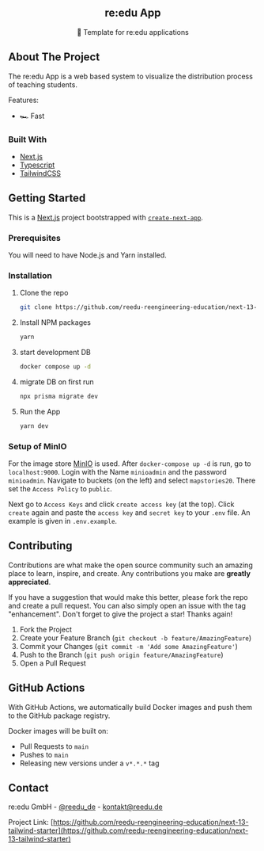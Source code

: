 <div align="center">
  <h2 align="center">re:edu App</h2>

  <p align="center">
     🚀 Template for re:edu applications
    <br />
  </p>
</div>

<!-- ABOUT THE PROJECT -->

## About The Project

The re:edu App is a web based system to visualize the distribution process of teaching students.

Features:

- 🏎 Fast

### Built With

- [Next.js](https://nextjs.org/)
- [Typescript](https://www.typescriptlang.org/)
- [TailwindCSS](https://tailwindcss.com/)

<!-- GETTING STARTED -->

## Getting Started

This is a [Next.js](https://nextjs.org/) project bootstrapped with [`create-next-app`](https://github.com/vercel/next.js/tree/canary/packages/create-next-app).

### Prerequisites

You will need to have Node.js and Yarn installed.

### Installation

1. Clone the repo
   ```sh
   git clone https://github.com/reedu-reengineering-education/next-13-tailwind-starter.git
   ```
2. Install NPM packages
   ```sh
   yarn
   ```
3. start development DB
   ```sh
   docker compose up -d
   ```
4. migrate DB on first run
   ```sh
   npx prisma migrate dev
   ```
5. Run the App
   ```sh
   yarn dev
   ```

### Setup of MinIO

For the image store [MinIO](https://min.io/) is used. After `docker-compose up -d` is run, go to `localhost:9000`. Login with the Name `minioadmin` and the password `minioadmin`. Navigate to buckets (on the left) and select `mapstories20`. There set the `Access Policy` to `public`.

Next go to `Access Keys` and click `create access key` (at the top). Click `create` again and paste the `access key` and `secret key` to your `.env` file. An example is given in `.env.example`.

<!-- CONTRIBUTING -->

## Contributing

Contributions are what make the open source community such an amazing place to learn, inspire, and create. Any contributions you make are **greatly appreciated**.

If you have a suggestion that would make this better, please fork the repo and create a pull request. You can also simply open an issue with the tag "enhancement".
Don't forget to give the project a star! Thanks again!

1. Fork the Project
2. Create your Feature Branch (`git checkout -b feature/AmazingFeature`)
3. Commit your Changes (`git commit -m 'Add some AmazingFeature'`)
4. Push to the Branch (`git push origin feature/AmazingFeature`)
5. Open a Pull Request

## GitHub Actions

With GitHub Actions, we automatically build Docker images and push them to the GitHub package registry.

Docker images will be built on:

- Pull Requests to `main`
- Pushes to `main`
- Releasing new versions under a `v*.*.*` tag

<!-- CONTACT -->

## Contact

re:edu GmbH - [@reedu_de](https://twitter.com/reedu_de) - kontakt@reedu.de

Project Link: [https://github.com/reedu-reengineering-education/next-13-tailwind-starter](https://github.com/reedu-reengineering-education/next-13-tailwind-starter)
